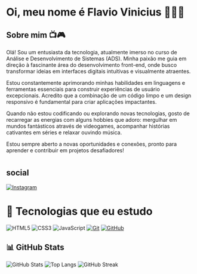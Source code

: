 # Oi, meu nome é Flavio Vinicius 🙋🏽‍♂️

## Sobre mim 📺🎮
Olá! Sou um entusiasta da tecnologia, atualmente imerso no curso de Análise e Desenvolvimento de Sistemas (ADS). Minha paixão me guia em direção à fascinante área do desenvolvimento front-end, onde busco transformar ideias em interfaces digitais intuitivas e visualmente atraentes.

Estou constantemente aprimorando minhas habilidades em linguagens e ferramentas essenciais para construir experiências de usuário excepcionais. Acredito que a combinação de um código limpo e um design responsivo é fundamental para criar aplicações impactantes.

Quando não estou codificando ou explorando novas tecnologias, gosto de recarregar as energias com alguns hobbies que adoro: mergulhar em mundos fantásticos através de videogames, acompanhar histórias cativantes em séries e relaxar ouvindo música.

Estou sempre aberto a novas oportunidades e conexões, pronto para aprender e contribuir em projetos desafiadores!
#
## social
[![Instagram](https://img.shields.io/badge/-Instagram-%23E4405F?style=for-the-badge&logo=instagram&logoColor=white)](https://www.instagram.com/flavio.teixeira141/flavioviniciusteixeira/)

# 🚀 Tecnologias que eu estudo

![HTML5](https://img.shields.io/badge/HTML5-E34F26?style=for-the-badge&logo=html5&logoColor=white)
![CSS3](https://img.shields.io/badge/CSS3-1572B6?style=for-the-badge&logo=css3&logoColor=white)
![JavaScript](https://img.shields.io/badge/JavaScript-F7DF1E?style=for-the-badge&logo=javascript&logoColor=black)
[![Git](https://img.shields.io/badge/Git-000?style=for-the-badge&logo=git&logoColor=E94D5F)](https://git-scm.com/doc)
[![GitHub](https://img.shields.io/badge/GitHub-000?style=for-the-badge&logo=github&logoColor=30A3DC)](https://docs.github.com/)

## 📊 GitHub Stats

![GitHub Stats](https://github-readme-stats.vercel.app/api?username=flavioviniciusteixeira&show_icons=true&theme=radical&hide_title=true)
![Top Langs](https://github-readme-stats.vercel.app/api/top-langs/?username=flavioviniciusteixeira&layout=compact&theme=radical)
![GitHub Streak](https://github-readme-streak-stats.herokuapp.com/?user=flavioviniciusteixeira&theme=radical)


